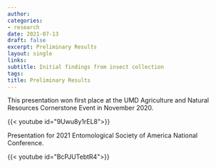 ```yaml
---
author: 
categories:
- research
date: 2021-07-13
draft: false
excerpt: Preliminary Results
layout: single
links:
subtitle: Initial findings from insect collection
tags:
title: Preliminary Results
---
```

This presentation won first place at the UMD Agriculture and Natural Resources Cornerstone Event in November 2020.

{{< youtube id="9Uwu8y1rEL8">}}

Presentation for 2021 Entomological Society of America National Conference.

{{< youtube id="BcPJUTebtR4">}}
